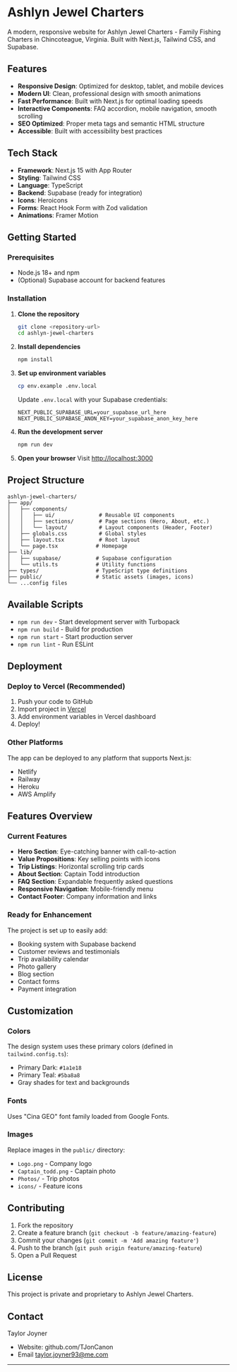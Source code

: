 # Ashlyn Jewel Charters

A modern, responsive website for Ashlyn Jewel Charters - Family Fishing Charters in Chincoteague, Virginia. Built with Next.js, Tailwind CSS, and Supabase.

## Features

- **Responsive Design**: Optimized for desktop, tablet, and mobile devices
- **Modern UI**: Clean, professional design with smooth animations
- **Fast Performance**: Built with Next.js for optimal loading speeds
- **Interactive Components**: FAQ accordion, mobile navigation, smooth scrolling
- **SEO Optimized**: Proper meta tags and semantic HTML structure
- **Accessible**: Built with accessibility best practices

## Tech Stack

- **Framework**: Next.js 15 with App Router
- **Styling**: Tailwind CSS
- **Language**: TypeScript
- **Backend**: Supabase (ready for integration)
- **Icons**: Heroicons
- **Forms**: React Hook Form with Zod validation
- **Animations**: Framer Motion

## Getting Started

### Prerequisites

- Node.js 18+ and npm
- (Optional) Supabase account for backend features

### Installation

1. **Clone the repository**
   ```bash
   git clone <repository-url>
   cd ashlyn-jewel-charters
   ```

2. **Install dependencies**
   ```bash
   npm install
   ```

3. **Set up environment variables**
   ```bash
   cp env.example .env.local
   ```
   
   Update `.env.local` with your Supabase credentials:
   ```
   NEXT_PUBLIC_SUPABASE_URL=your_supabase_url_here
   NEXT_PUBLIC_SUPABASE_ANON_KEY=your_supabase_anon_key_here
   ```

4. **Run the development server**
   ```bash
   npm run dev
   ```

5. **Open your browser**
   Visit [http://localhost:3000](http://localhost:3000)

## Project Structure

```
ashlyn-jewel-charters/
├── app/
│   ├── components/
│   │   ├── ui/              # Reusable UI components
│   │   ├── sections/        # Page sections (Hero, About, etc.)
│   │   └── layout/          # Layout components (Header, Footer)
│   ├── globals.css          # Global styles
│   ├── layout.tsx           # Root layout
│   └── page.tsx            # Homepage
├── lib/
│   ├── supabase/           # Supabase configuration
│   └── utils.ts            # Utility functions
├── types/                  # TypeScript type definitions
├── public/                 # Static assets (images, icons)
└── ...config files
```

## Available Scripts

- `npm run dev` - Start development server with Turbopack
- `npm run build` - Build for production
- `npm run start` - Start production server
- `npm run lint` - Run ESLint

## Deployment

### Deploy to Vercel (Recommended)

1. Push your code to GitHub
2. Import project in [Vercel](https://vercel.com)
3. Add environment variables in Vercel dashboard
4. Deploy!

### Other Platforms

The app can be deployed to any platform that supports Next.js:
- Netlify
- Railway
- Heroku
- AWS Amplify

## Features Overview

### Current Features

- **Hero Section**: Eye-catching banner with call-to-action
- **Value Propositions**: Key selling points with icons
- **Trip Listings**: Horizontal scrolling trip cards
- **About Section**: Captain Todd introduction
- **FAQ Section**: Expandable frequently asked questions
- **Responsive Navigation**: Mobile-friendly menu
- **Contact Footer**: Company information and links

### Ready for Enhancement

The project is set up to easily add:
- Booking system with Supabase backend
- Customer reviews and testimonials
- Trip availability calendar
- Photo gallery
- Blog section
- Contact forms
- Payment integration

## Customization

### Colors

The design system uses these primary colors (defined in `tailwind.config.ts`):
- Primary Dark: `#1a1e18`
- Primary Teal: `#5ba8a8`
- Gray shades for text and backgrounds

### Fonts

Uses "Cina GEO" font family loaded from Google Fonts.

### Images

Replace images in the `public/` directory:
- `Logo.png` - Company logo
- `Captain_todd.png` - Captain photo
- `Photos/` - Trip photos
- `icons/` - Feature icons

## Contributing

1. Fork the repository
2. Create a feature branch (`git checkout -b feature/amazing-feature`)
3. Commit your changes (`git commit -m 'Add amazing feature'`)
4. Push to the branch (`git push origin feature/amazing-feature`)
5. Open a Pull Request

## License

This project is private and proprietary to Ashlyn Jewel Charters.

## Contact

Taylor Joyner
- Website: github.com/TJonCanon
- Email taylor.joyner93@me.com

---
